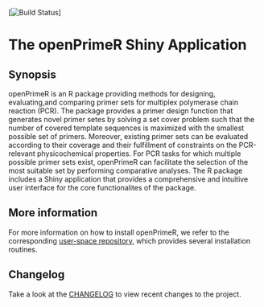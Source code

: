 [![Build Status](https://travis-ci.org/matdoering/openPrimeRui.svg?branch=master)]

# The openPrimeR Shiny Application

## Synopsis
openPrimeR is an R package providing methods for designing, evaluating,and
comparing primer sets for multiplex polymerase chain reaction (PCR). The package provides a primer design
function that generates novel primer setes by solving a
set cover problem such that the number of covered template sequences is
maximized with the smallest possible set of primers. Moreover, existing primer sets can be evaluated
according to their coverage and their fulfillment of constraints on the
PCR-relevant physicochemical properties. For PCR tasks for which multiple
possible primer sets exist, openPrimeR can facilitate the selection of the
most suitable set by performing comparative analyses. The R package includes a Shiny application that
provides a comprehensive and intuitive user interface for the core functionalites of the package.

## More information
For more information on how to install openPrimeR, we refer to the corresponding [user-space repository](https://github.com/matdoering/openPrimeR-User), which provides several installation routines.

## Changelog

Take a look at the [CHANGELOG](inst/NEWS) to view recent changes to the project.

